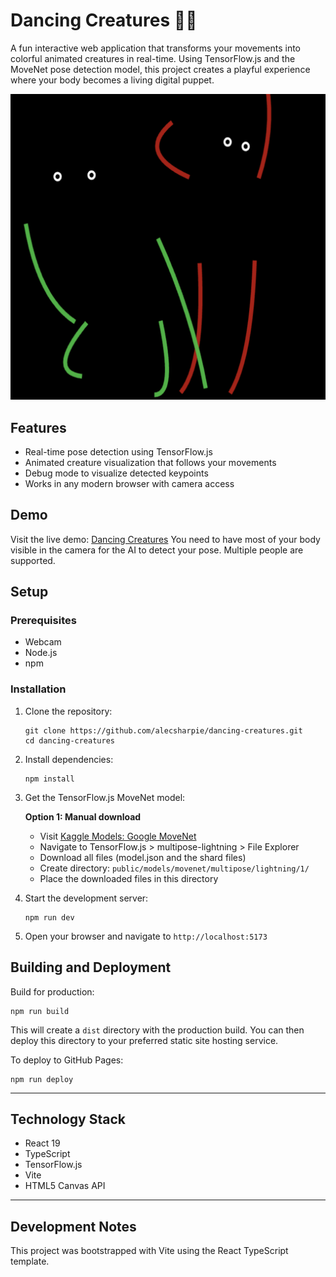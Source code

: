 # Dancing Creatures 🕺💃

A fun interactive web application that transforms your movements into colorful animated creatures in real-time. Using TensorFlow.js and the MoveNet pose detection model, this project creates a playful experience where your body becomes a living digital puppet.

![Dancing Creatures Screenshot](public/app-screenshot.png)

## Features

- Real-time pose detection using TensorFlow.js
- Animated creature visualization that follows your movements
- Debug mode to visualize detected keypoints
- Works in any modern browser with camera access

## Demo

Visit the live demo: [Dancing Creatures](https://alecsharpie.github.io/dancing-creatures)
You need to have most of your body visible in the camera for the AI to detect your pose. Multiple people are supported.

## Setup

### Prerequisites

- Webcam
- Node.js
- npm

### Installation

1. Clone the repository:
   ```
   git clone https://github.com/alecsharpie/dancing-creatures.git
   cd dancing-creatures
   ```

2. Install dependencies:
   ```
   npm install
   ```

3. Get the TensorFlow.js MoveNet model:

   **Option 1: Manual download**
   - Visit [Kaggle Models: Google MoveNet](https://www.kaggle.com/models/google/movenet/tfJs?select=model.json)
   - Navigate to TensorFlow.js > multipose-lightning > File Explorer
   - Download all files (model.json and the shard files)
   - Create directory: `public/models/movenet/multipose/lightning/1/`
   - Place the downloaded files in this directory

4. Start the development server:
   ```
   npm run dev
   ```

5. Open your browser and navigate to `http://localhost:5173`

## Building and Deployment

Build for production:

```
npm run build
```

This will create a `dist` directory with the production build. You can then deploy this directory to your preferred static site hosting service.

To deploy to GitHub Pages:

```
npm run deploy
```

---

## Technology Stack

- React 19
- TypeScript
- TensorFlow.js
- Vite
- HTML5 Canvas API

---

## Development Notes

This project was bootstrapped with Vite using the React TypeScript template.